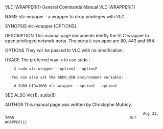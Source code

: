 VLC-WRAPPER(1)                                                General Commands Manual                                               VLC-WRAPPER(1)

NAME
       vlc-wrapper - a wrapper to drop privileges with VLC

SYNOPSIS
       vlc-wrapper [OPTIONS]

DESCRIPTION
       This manual page documents briefly the VLC wrapper to open privileged network ports.  The ports it can open are 80, 443 and 554.

OPTIONS
       They will be passed to VLC with no modification.

USAGE
       The preferred way is to use sudo :

        $ sudo vlc-wrapper --option1 --option2

       You can also set the SUDO_UID environment variable:

        # SUDO_UID=1000 vlc-wrapper --option1 --option2

SEE ALSO
       vlc(1), sudo(8)

AUTHOR
       This manual page was written by Christophe Mutricy.

                                                                   Aug 31, 2008                                                     VLC-WRAPPER(1)
